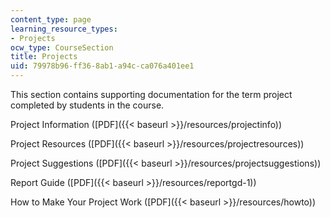 ```yaml
---
content_type: page
learning_resource_types:
- Projects
ocw_type: CourseSection
title: Projects
uid: 79978b96-ff36-8ab1-a94c-ca076a401ee1
---
```


This section contains supporting documentation for the term project completed by students in the course.

Project Information ([PDF]({{< baseurl >}}/resources/projectinfo))

Project Resources ([PDF]({{< baseurl >}}/resources/projectresources))

Project Suggestions ([PDF]({{< baseurl >}}/resources/projectsuggestions))

Report Guide ([PDF]({{< baseurl >}}/resources/reportgd-1))

How to Make Your Project Work ([PDF]({{< baseurl >}}/resources/howto))